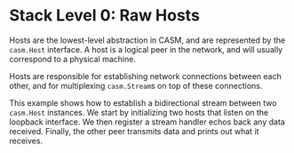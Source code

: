 # Stack Level 0: Raw Hosts

Hosts are the lowest-level abstraction in CASM, and are represented by the `casm.Host` interface.  A host is a logical peer in the network, and will usually
correspond to a physical machine.

Hosts are responsible for establishing network connections between each other,
and for multiplexing `casm.Stream`s on top of these connections.

This example shows how to establish a bidirectional stream between two `casm.Host` instances.  We start by initializing two hosts that listen on the loopback
interface.  We then register a stream handler echos back any data received.
Finally, the other peer transmits data and prints out what it receives.
